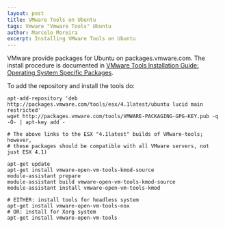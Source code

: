 ```yaml
---
layout: post
title: VMware Tools on Ubuntu
tags: Vmware "Vmware Tools" Ubuntu
author: Marcelo Moreira
excerpt: Installing VMware Tools on Ubuntu
---
```


VMware provide packages for Ubuntu on packages.vmware.com. The install procedure is documented in [VMware Tools Installation Guide: Operating System Specific Packages](http://www.vmware.com/pdf/osp_install_guide.pdf).

To add the repository and install the tools do:

    apt-add-repository 'deb http://packages.vmware.com/tools/esx/4.1latest/ubuntu lucid main restricted'
    wget http://packages.vmware.com/tools/VMWARE-PACKAGING-GPG-KEY.pub -q -O- | apt-key add -

    # The above links to the ESX "4.1latest" builds of VMware-tools; however,
    # these packages should be compatible with all VMware servers, not just ESX 4.1)

    apt-get update
    apt-get install vmware-open-vm-tools-kmod-source
    module-assistant prepare
    module-assistant build vmware-open-vm-tools-kmod-source
    module-assistant install vmware-open-vm-tools-kmod

    # EITHER: install tools for headless system
    apt-get install vmware-open-vm-tools-nox
    # OR: install for Xorg system
    apt-get install vmware-open-vm-tools
